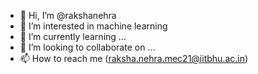 - 👋 Hi, I’m @rakshanehra
- 👀 I’m interested in machine learning
- 🌱 I’m currently learning ...
- 💞️ I’m looking to collaborate on ...
- 📫 How to reach me (raksha.nehra.mec21@iitbhu.ac.in)

<!---
rakshanehra/rakshanehra is a ✨ special ✨ repository because its `README.md` (this file) appears on your GitHub profile.
You can click the Preview link to take a look at your changes.
--->
